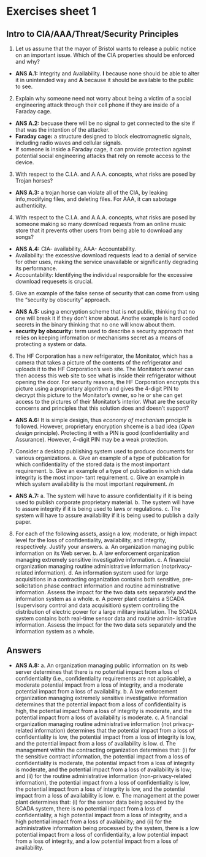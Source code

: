 # Exercises sheet 1

## Intro to CIA/AAA/Threat/Security Principles
1. Let us assume that the mayor of Bristol wants to release a public notice on an important issue. Which of the CIA properties should be enforced and why?

- **ANS A.1:** Integrity and Availability. **I** because none should be able to alter it in unintended way and **A** because it should be available to the public to see.

  
2. Explain why someone need not worry about being a victim of a social engineering attack through their cell phone if they are inside of a Faraday cage.

- **ANS A.2:** becuase there will be no signal to get connected to the site if that was the intention of the attacker.
- **Faraday cage:** a structure designed to block electromagnetic signals, including radio waves and cellular signals.
- If someone is inside a Faraday cage, it can provide protection against potential social engineering attacks that rely on remote access to the device.


3. With respect to the C.I.A. and A.A.A. concepts, what risks are posed by Trojan horses?
- **ANS A.3:** a trojan horse can violate all of the CIA, by leaking info,modifying files, and deleting files. For AAA, it can sabotage authenticity.

  
4. With respect to the C.I.A. and A.A.A. concepts, what risks are posed by someone making so many download requests from an online music store that it prevents other users from being able to download any songs?
- **ANS A.4:** CIA- availability, AAA- Accountability.
- Availability: the excessive download requests lead to a denial of service for other uses, making the service unavailable or significantly degrading its performance.
- Accountability: Identifying the individual responsible for the excessive download requesets is crucial.
   
5. Give an example of the false sense of security that can come from using the “security by obscurity” approach.
- **ANS A.5:** using a encryption scheme that is not public, thinking that no one will break it if they don't know about. Anothe example is hard coded secrets in the binary thinking that no one will know about them.
- **security by obscurity:** term used to describe a security approach that relies on keeping information or mechanisms secret as a means of protecting a system or data.

  
6. The HF Corporation has a new refrigerator, the Monitator, which has a camera that takes a picture of the contents of the refrigerator and uploads it to the HF Corporation’s web site. The Monitator’s owner can then access this web site to see what is inside their refrigerator without opening the door. For security reasons, the HF Corporation encrypts this picture using a proprietary algorithm and gives the 4-digit PIN to decrypt this picture to the Monitator’s owner, so he or she can get access to the pictures of their Monitator’s interior. What are the security concerns and principles that this solution does and doesn’t support?
  
- **ANS A.6:** It is simple desigin, thus *economy of mechanism* prnciple is followed. However, proprietary encryption shceme is a bad idea (*Open design* principle). Protecting it with a PIN is good (confidentiality and Assurance). However, 4-digit PIN may be a weak protection.


7. Consider a desktop publishing system used to produce documents for various organizations.
a. Give an example of a type of publication for which confidentiality of the stored data is the most important requirement.
b. Give an example of a type of publication in which data integrity is the most impor- tant requirement.
c. Give an example in which system availability is the most important requirement.
/n
- **ANS A.7:** a. The system will have to assure confidentiality if it is being used to publish corporate proprietary material.
b. The system will have to assure integrity if it is being used to laws or regulations.
c. The system will have to assure availability if it is being used to publish a daily paper.
8. For each of the following assets, assign a low, moderate, or high impact level for the loss of confidentiality, availability, and integrity, respectively. Justify your answers. 
a. An organization managing public information on its Web server.
b. A law enforcement organization managing extremely sensitive investigative information.
c. A financial organization managing routine administrative information (notprivacy-related information).
d. An information system used for large acquisitions in a contracting organization contains both sensitive, pre-solicitation phase contract information and routine administrative information. Assess the impact for the two data sets separately and the information system as a whole.
e. A power plant contains a SCADA (supervisory control and data acquisition) system controlling the distribution of electric power for a large military installation. The SCADA system contains both real-time sensor data and routine admin- istrative information. Assess the impact for the two data sets separately and the information system as a whole.


## Answers






- **ANS A.8:** a. An organization managing public information on its web server determines that there is no potential impact from a loss of confidentiality (i.e., confidentiality requirements are not applicable), a moderate potential impact from a loss of integrity, and a moderate potential impact from a loss of availability.
b. A law enforcement organization managing extremely sensitive investigative information determines that the potential impact from a loss of confidentiality is high, the potential impact from a loss of integrity is moderate, and the potential impact from a loss of availability is moderate.
c. A financial organization managing routine administrative information (not privacy-related information) determines that the potential impact from a loss of confidentiality is low, the potential impact from a loss of integrity is low, and the potential impact from a loss of availability is low.
d. The management within the contracting organization determines that: (i) for the sensitive contract information, the potential impact from a loss of confidentiality is moderate, the potential impact from a loss of integrity is moderate, and the potential impact from a loss of availability is low; and (ii) for the routine administrative information (non-privacy-related information), the potential impact from a loss of confidentiality is low, the potential impact from a loss of integrity is low, and the potential impact from a loss of availability is low.
e. The management at the power plant determines that: (i) for the sensor data being acquired by the SCADA system, there is no potential impact from a loss of confidentiality, a high potential impact from a loss of integrity, and a high potential impact from a loss of availability; and (ii) for the administrative information being processed by the system, there is a low potential impact from a loss of confidentiality, a low potential impact from a loss of integrity, and a low potential impact from a loss of availability. 

